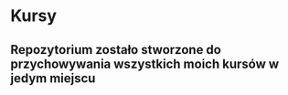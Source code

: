 # Kursy
## Repozytorium zostało stworzone do przychowywania wszystkich moich kursów w jedym miejscu
